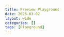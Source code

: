 ```yaml
---
title: Preview Playground
date: 2025-03-02
layout: wide
categories: []
tags: [Playground]
---
```

<style>
/* Table */
.playground {
   box-sizing: border-box;
   height: 100%;
   height: calc(100vh - 128px);
}

.toolbar {
   overflow: hidden;
   padding: 0 2rem;
   height: 30px;
   width: 100%;
   user-select: none;
   -moz-user-select: none;
   -webkit-user-select: none;
   -ms-user-select: none;
}

.toolbar button:not(:first-child) {
   padding-left: 0.4rem;
}

.toolbar button:not(:last-child) {
   padding-right: 0.4rem;
}

.toolbar .fa-solid {
   position: relative;
   top: 1px;
}

.toolbar span.dot::before {
   content: "·";
   margin: 0 3px 0 4px;
   color: var(--text-color);
}

.toolbar span.separator {
   border-left: 1px solid var(--text-color);
   margin: 0 5px 0 10px;
}

.toolbar span.separator + span.separator {
   display: none;
}

.viewer-row {
   display: flex;
   height: calc(100% - 30px);
   border-top: 1px solid var(--main-border-color);
}

.viewer-column {
   flex: 50%;
   width: 50%;
   height: 100%;
}

/* Editor */

#editor, .console {
   border: none;
   width: 100%;
   height: 100%;
   resize: none;
   font-family: monospace;
   font-size: 0.8rem;
   line-height: 1.4;
   white-space: pre;
}

.monaco-editor,
.monaco-editor .margin,
.monaco-editor-background,
canvas.minimap-decorations-layer {
   outline: none;
   background-color: inherit;
}

.console {
   background: var(--playground-console-background);
   padding: 0.5rem;
   height: 50%;
}

.content x3d-canvas, x3d-canvas {
   display: block;
   width: 100%;
   height: 50%;
   aspect-ratio: unset;
}

/* Console */

.console {
   overflow: scroll;
}

span.info {
   color: var(--system-blue);
}

span.warn {
   color: var(--system-yellow);
}

span.error {
   color: var(--system-red);
}
</style>

<!-- Also change version in playground.js! -->
<script defer src="https://cdn.jsdelivr.net/npm/monaco-editor@0.52.0/min/vs/loader.js"></script>
<script type="module" src="/preview/assets/playground/playground.mjs"></script>

<div class="playground">
   <div class="toolbar"></div>
   <div class="viewer-row">
      <div class="viewer-column1 viewer-column">
         <x3d-canvas splashScreen="false" debug="true" contentScale="auto" xrSessionMode="IMMERSIVE_AR"></x3d-canvas>
         <div class="console"></div>
      </div>
      <div class="viewer-column2 viewer-column"><div id="editor"></div></div>
   </div>
</div>
